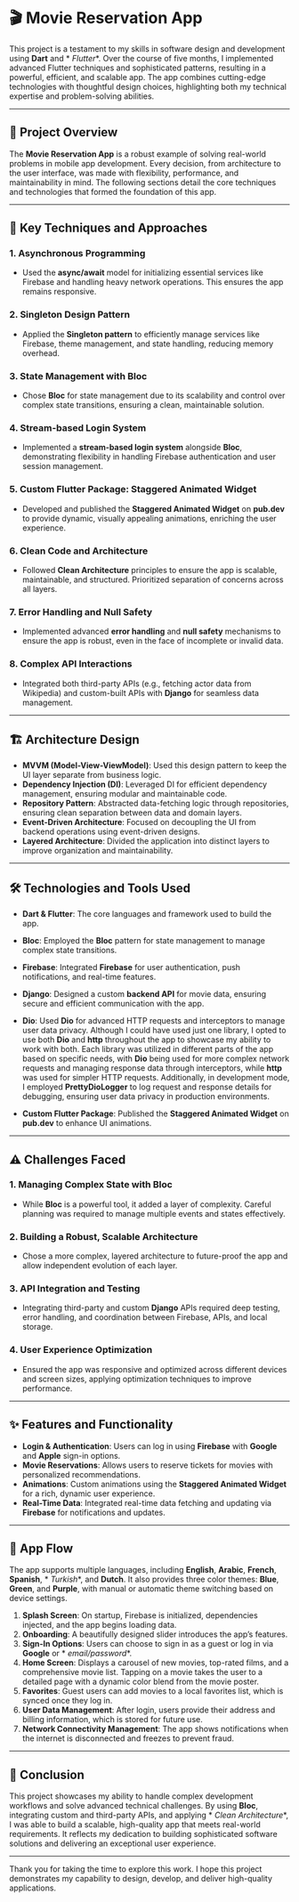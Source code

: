 # 🎬 **Movie Reservation App**

This project is a testament to my skills in software design and development using **Dart** and *
*Flutter**. Over the course of five months, I implemented advanced Flutter techniques and
sophisticated patterns, resulting in a powerful, efficient, and scalable app. The app combines
cutting-edge technologies with thoughtful design choices, highlighting both my technical expertise
and problem-solving abilities.

---

## 🚀 **Project Overview**

The **Movie Reservation App** is a robust example of solving real-world problems in mobile app
development. Every decision, from architecture to the user interface, was made with flexibility,
performance, and maintainability in mind. The following sections detail the core techniques and
technologies that formed the foundation of this app.

---

## 🧠 **Key Techniques and Approaches**

### 1. **Asynchronous Programming**

- Used the **async/await** model for initializing essential services like Firebase and handling
  heavy network operations. This ensures the app remains responsive.

### 2. **Singleton Design Pattern**

- Applied the **Singleton pattern** to efficiently manage services like Firebase, theme management,
  and state handling, reducing memory overhead.

### 3. **State Management with Bloc**

- Chose **Bloc** for state management due to its scalability and control over complex state
  transitions, ensuring a clean, maintainable solution.

### 4. **Stream-based Login System**

- Implemented a **stream-based login system** alongside **Bloc**, demonstrating flexibility in
  handling Firebase authentication and user session management.

### 5. **Custom Flutter Package: Staggered Animated Widget**

- Developed and published the **Staggered Animated Widget** on **pub.dev** to provide dynamic,
  visually appealing animations, enriching the user experience.

### 6. **Clean Code and Architecture**

- Followed **Clean Architecture** principles to ensure the app is scalable, maintainable, and
  structured. Prioritized separation of concerns across all layers.

### 7. **Error Handling and Null Safety**

- Implemented advanced **error handling** and **null safety** mechanisms to ensure the app is
  robust, even in the face of incomplete or invalid data.

### 8. **Complex API Interactions**

- Integrated both third-party APIs (e.g., fetching actor data from Wikipedia) and custom-built APIs
  with **Django** for seamless data management.

---

## 🏗️ **Architecture Design**

- **MVVM (Model-View-ViewModel)**: Used this design pattern to keep the UI layer separate from
  business logic.
- **Dependency Injection (DI)**: Leveraged DI for efficient dependency management, ensuring modular
  and maintainable code.
- **Repository Pattern**: Abstracted data-fetching logic through repositories, ensuring clean
  separation between data and domain layers.
- **Event-Driven Architecture**: Focused on decoupling the UI from backend operations using
  event-driven designs.
- **Layered Architecture**: Divided the application into distinct layers to improve organization and
  maintainability.

---

## 🛠️ **Technologies and Tools Used**

- **Dart & Flutter**: The core languages and framework used to build the app.
- **Bloc**: Employed the **Bloc** pattern for state management to manage complex state transitions.
- **Firebase**: Integrated **Firebase** for user authentication, push notifications, and real-time
  features.
- **Django**: Designed a custom **backend API** for movie data, ensuring secure and efficient
  communication with the app.
- **Dio**: Used **Dio** for advanced HTTP requests and interceptors to manage user data privacy.
  Although I could have used just one library, I opted to use both **Dio** and **http** throughout
  the app to showcase my ability to work with both. Each library was utilized in different parts of
  the app based on specific needs, with **Dio** being used for more complex network requests and
  managing response data through interceptors, while **http** was used for simpler HTTP requests.
  Additionally, in development mode, I employed **PrettyDioLogger** to log request and response
  details for debugging, ensuring user data privacy in production environments.

- **Custom Flutter Package**: Published the **Staggered Animated Widget** on **pub.dev** to enhance
  UI animations.

---

## ⚠️ **Challenges Faced**

### 1. **Managing Complex State with Bloc**

- While **Bloc** is a powerful tool, it added a layer of complexity. Careful planning was required
  to manage multiple events and states effectively.

### 2. **Building a Robust, Scalable Architecture**

- Chose a more complex, layered architecture to future-proof the app and allow independent evolution
  of each layer.

### 3. **API Integration and Testing**

- Integrating third-party and custom **Django** APIs required deep testing, error handling, and
  coordination between Firebase, APIs, and local storage.

### 4. **User Experience Optimization**

- Ensured the app was responsive and optimized across different devices and screen sizes, applying
  optimization techniques to improve performance.

---

## ✨ **Features and Functionality**

- **Login & Authentication**: Users can log in using **Firebase** with **Google** and **Apple**
  sign-in options.
- **Movie Reservations**: Allows users to reserve tickets for movies with personalized
  recommendations.
- **Animations**: Custom animations using the **Staggered Animated Widget** for a rich, dynamic user
  experience.
- **Real-Time Data**: Integrated real-time data fetching and updating via **Firebase** for
  notifications and updates.

---

## 📱 **App Flow**

The app supports multiple languages, including **English**, **Arabic**, **French**, **Spanish**, *
*Turkish**, and **Dutch**. It also provides three color themes: **Blue**, **Green**, and **Purple**,
with manual or automatic theme switching based on device settings.

1. **Splash Screen**: On startup, Firebase is initialized, dependencies injected, and the app begins
   loading data.
2. **Onboarding**: A beautifully designed slider introduces the app’s features.
3. **Sign-In Options**: Users can choose to sign in as a guest or log in via **Google** or *
   *email/password**.
4. **Home Screen**: Displays a carousel of new movies, top-rated films, and a comprehensive movie
   list. Tapping on a movie takes the user to a detailed page with a dynamic color blend from the
   movie poster.
5. **Favorites**: Guest users can add movies to a local favorites list, which is synced once they
   log in.
6. **User Data Management**: After login, users provide their address and billing information, which
   is stored for future use.
7. **Network Connectivity Management**: The app shows notifications when the internet is
   disconnected and freezes to prevent fraud.

---

## 🎯 **Conclusion**

This project showcases my ability to handle complex development workflows and solve advanced
technical challenges. By using **Bloc**, integrating custom and third-party APIs, and applying *
*Clean Architecture**, I was able to build a scalable, high-quality app that meets real-world
requirements. It reflects my dedication to building sophisticated software solutions and delivering
an exceptional user experience.

---

Thank you for taking the time to explore this work. I hope this project demonstrates my capability
to design, develop, and deliver high-quality applications.
